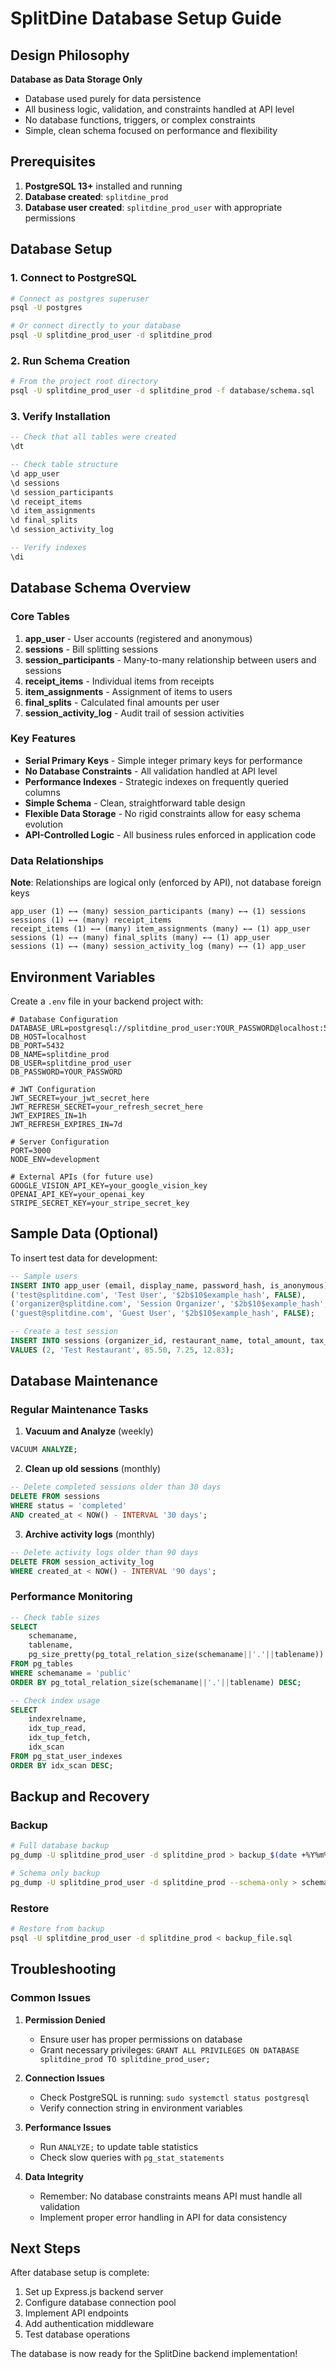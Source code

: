 # SplitDine Database Setup Guide

## Design Philosophy

**Database as Data Storage Only**
- Database used purely for data persistence
- All business logic, validation, and constraints handled at API level
- No database functions, triggers, or complex constraints
- Simple, clean schema focused on performance and flexibility

## Prerequisites

1. **PostgreSQL 13+** installed and running
2. **Database created**: `splitdine_prod`
3. **Database user created**: `splitdine_prod_user` with appropriate permissions

## Database Setup

### 1. Connect to PostgreSQL

```bash
# Connect as postgres superuser
psql -U postgres

# Or connect directly to your database
psql -U splitdine_prod_user -d splitdine_prod
```

### 2. Run Schema Creation

```bash
# From the project root directory
psql -U splitdine_prod_user -d splitdine_prod -f database/schema.sql
```

### 3. Verify Installation

```sql
-- Check that all tables were created
\dt

-- Check table structure
\d app_user
\d sessions
\d session_participants
\d receipt_items
\d item_assignments
\d final_splits
\d session_activity_log

-- Verify indexes
\di
```

## Database Schema Overview

### Core Tables

1. **app_user** - User accounts (registered and anonymous)
2. **sessions** - Bill splitting sessions
3. **session_participants** - Many-to-many relationship between users and sessions
4. **receipt_items** - Individual items from receipts
5. **item_assignments** - Assignment of items to users
6. **final_splits** - Calculated final amounts per user
7. **session_activity_log** - Audit trail of session activities

### Key Features

- **Serial Primary Keys** - Simple integer primary keys for performance
- **No Database Constraints** - All validation handled at API level
- **Performance Indexes** - Strategic indexes on frequently queried columns
- **Simple Schema** - Clean, straightforward table design
- **Flexible Data Storage** - No rigid constraints allow for easy schema evolution
- **API-Controlled Logic** - All business rules enforced in application code

### Data Relationships

**Note**: Relationships are logical only (enforced by API), not database foreign keys

```
app_user (1) ←→ (many) session_participants (many) ←→ (1) sessions
sessions (1) ←→ (many) receipt_items
receipt_items (1) ←→ (many) item_assignments (many) ←→ (1) app_user
sessions (1) ←→ (many) final_splits (many) ←→ (1) app_user
sessions (1) ←→ (many) session_activity_log (many) ←→ (1) app_user
```

## Environment Variables

Create a `.env` file in your backend project with:

```env
# Database Configuration
DATABASE_URL=postgresql://splitdine_prod_user:YOUR_PASSWORD@localhost:5432/splitdine_prod
DB_HOST=localhost
DB_PORT=5432
DB_NAME=splitdine_prod
DB_USER=splitdine_prod_user
DB_PASSWORD=YOUR_PASSWORD

# JWT Configuration
JWT_SECRET=your_jwt_secret_here
JWT_REFRESH_SECRET=your_refresh_secret_here
JWT_EXPIRES_IN=1h
JWT_REFRESH_EXPIRES_IN=7d

# Server Configuration
PORT=3000
NODE_ENV=development

# External APIs (for future use)
GOOGLE_VISION_API_KEY=your_google_vision_key
OPENAI_API_KEY=your_openai_key
STRIPE_SECRET_KEY=your_stripe_secret_key
```

## Sample Data (Optional)

To insert test data for development:

```sql
-- Sample users
INSERT INTO app_user (email, display_name, password_hash, is_anonymous) VALUES
('test@splitdine.com', 'Test User', '$2b$10$example_hash', FALSE),
('organizer@splitdine.com', 'Session Organizer', '$2b$10$example_hash', FALSE),
('guest@splitdine.com', 'Guest User', '$2b$10$example_hash', FALSE);

-- Create a test session
INSERT INTO sessions (organizer_id, restaurant_name, total_amount, tax_amount, tip_amount)
VALUES (2, 'Test Restaurant', 85.50, 7.25, 12.83);
```

## Database Maintenance

### Regular Maintenance Tasks

1. **Vacuum and Analyze** (weekly)
```sql
VACUUM ANALYZE;
```

2. **Clean up old sessions** (monthly)
```sql
-- Delete completed sessions older than 30 days
DELETE FROM sessions 
WHERE status = 'completed' 
AND created_at < NOW() - INTERVAL '30 days';
```

3. **Archive activity logs** (monthly)
```sql
-- Delete activity logs older than 90 days
DELETE FROM session_activity_log 
WHERE created_at < NOW() - INTERVAL '90 days';
```

### Performance Monitoring

```sql
-- Check table sizes
SELECT 
    schemaname,
    tablename,
    pg_size_pretty(pg_total_relation_size(schemaname||'.'||tablename)) as size
FROM pg_tables 
WHERE schemaname = 'public'
ORDER BY pg_total_relation_size(schemaname||'.'||tablename) DESC;

-- Check index usage
SELECT 
    indexrelname,
    idx_tup_read,
    idx_tup_fetch,
    idx_scan
FROM pg_stat_user_indexes
ORDER BY idx_scan DESC;
```

## Backup and Recovery

### Backup
```bash
# Full database backup
pg_dump -U splitdine_prod_user -d splitdine_prod > backup_$(date +%Y%m%d_%H%M%S).sql

# Schema only backup
pg_dump -U splitdine_prod_user -d splitdine_prod --schema-only > schema_backup.sql
```

### Restore
```bash
# Restore from backup
psql -U splitdine_prod_user -d splitdine_prod < backup_file.sql
```

## Troubleshooting

### Common Issues

1. **Permission Denied**
   - Ensure user has proper permissions on database
   - Grant necessary privileges: `GRANT ALL PRIVILEGES ON DATABASE splitdine_prod TO splitdine_prod_user;`

2. **Connection Issues**
   - Check PostgreSQL is running: `sudo systemctl status postgresql`
   - Verify connection string in environment variables

3. **Performance Issues**
   - Run `ANALYZE;` to update table statistics
   - Check slow queries with `pg_stat_statements`

4. **Data Integrity**
   - Remember: No database constraints means API must handle all validation
   - Implement proper error handling in API for data consistency

## Next Steps

After database setup is complete:

1. Set up Express.js backend server
2. Configure database connection pool
3. Implement API endpoints
4. Add authentication middleware
5. Test database operations

The database is now ready for the SplitDine backend implementation!
